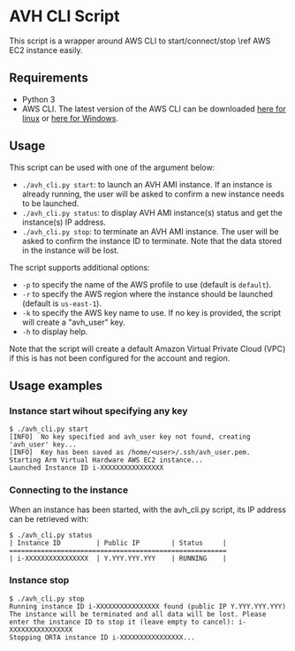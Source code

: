 # AVH CLI Script

This script is a wrapper around AWS CLI to start/connect/stop \ref AWS EC2 instance easily.

## Requirements

* Python 3
* AWS CLI. The latest version of the AWS CLI can be downloaded [here for linux](https://awscli.amazonaws.com/awscli-exe-linux-x86_64.zip) or [here for Windows](https://awscli.amazonaws.com/AWSCLIV2.msi).

## Usage

This script can be used with one of the argument below:

* `./avh_cli.py start`: to launch an AVH AMI instance. If an instance is already running, the user will be asked to confirm a new instance needs to be launched.
* `./avh_cli.py status`: to display AVH AMI instance(s) status and get the instance(s) IP address.
* `./avh_cli.py stop`: to terminate an AVH AMI instance. The user will be asked to confirm the instance ID to terminate. Note that the data stored in the instance will be lost.

The script supports additional options:

* `-p` to specify the name of the AWS profile to use (default is `default`).
* `-r` to specify the AWS region where the instance should be launched (default is `us-east-1`).
* `-k` to specify the AWS key name to use. If no key is provided, the script will create a "avh\_user" key.
* `-h` to display help.

Note that the script will create a default Amazon Virtual Private Cloud (VPC) if this is has not been configured for the account and region.

## Usage examples

### Instance start wihout specifying any key

```
$ ./avh_cli.py start
[INFO]	No key specified and avh_user key not found, creating 'avh_user' key...
[INFO]	Key has been saved as /home/<user>/.ssh/avh_user.pem.
Starting Arm Virtual Hardware AWS EC2 instance...
Launched Instance ID i-XXXXXXXXXXXXXXXX
```

### Connecting to the instance

When an instance has been started, with the avh\_cli.py script, its IP address can be retrieved with:

```
$ ./avh_cli.py status
| Instance ID         | Public IP        | Status     |
=======================================================
| i-XXXXXXXXXXXXXXXX  | Y.YYY.YYY.YYY    | RUNNING    |
```


### Instance stop

```
$ ./avh_cli.py stop
Running instance ID i-XXXXXXXXXXXXXXXX found (public IP Y.YYY.YYY.YYY)
The instance will be terminated and all data will be lost. Please enter the instance ID to stop it (leave empty to cancel): i-XXXXXXXXXXXXXXXX
Stopping ORTA instance ID i-XXXXXXXXXXXXXXXX...
```
